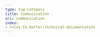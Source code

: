 ```yaml
---
type: top-category
title: Communication
uri: communication
index:
- rules-to-better-technical-documentation
---
```


